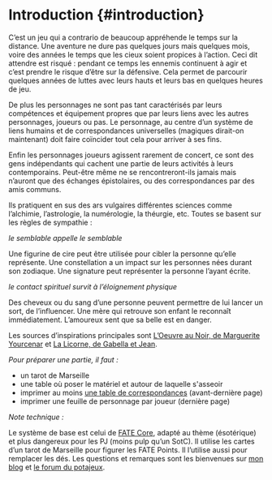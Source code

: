 # Introduction {#introduction}

C’est un jeu qui a contrario de beaucoup appréhende le temps sur la distance. Une aventure ne dure pas quelques jours mais quelques mois, voire des années le temps que les cieux soient propices à l’action. Ceci dit attendre est risqué : pendant ce temps les ennemis continuent à agir et c’est prendre le risque d’être sur la défensive. Cela permet de parcourir quelques années de luttes avec leurs hauts et leurs bas en quelques heures de jeu.

De plus les personnages ne sont pas tant caractérisés par leurs compétences et équipement propres que par leurs liens avec les autres personnages, joueurs ou pas. Le personnage, au centre d’un système de liens humains et de correspondances universelles (magiques dirait-on maintenant) doit faire coïncider tout cela pour arriver à ses fins.

Enfin les personnages joueurs agissent rarement de concert, ce sont des gens indépendants qui cachent une partie de leurs activités à leurs contemporains. Peut-être même ne se rencontreront-ils jamais mais n’auront que des échanges épistolaires, ou des correspondances par des amis communs.

Ils pratiquent en sus des ars vulgaires différentes sciences comme l’alchimie, l’astrologie, la numérologie, la théurgie, etc. Toutes se basent sur les règles de sympathie :

_le semblable appelle le semblable_

Une figurine de cire peut être utilisée pour cibler la personne qu’elle représente. Une constellation a un impact sur les personnes nées durant son zodiaque. Une signature peut représenter la personne l’ayant écrite.

_le contact spirituel survit à l’éloignement physique_

Des cheveux ou du sang d’une personne peuvent permettre de lui lancer un sort, de l’influencer. Une mère qui retrouve son enfant le reconnaît immédiatement. L’amoureux sent que sa belle est en danger.

Les sources d’inspirations principales sont [L’Oeuvre au Noir, de Marguerite Yourcenar](http://fr.wikipedia.org/wiki/L%27%C5%92uvre_au_noir) et [La Licorne, de Gabella et Jean](http://fr.wikipedia.org/wiki/La_Licorne_%28bande_dessin%C3%A9e%29).

_Pour préparer une partie, il faut :_

*   un tarot de Marseille
*   une table où poser le matériel et autour de laquelle s&#039;asseoir
*   imprimer au moins [une table de correspondances](correspondances.md) (avant-dernière page)
*   imprimer une feuille de personnage par joueur (dernière page)

_Note technique :_

Le système de base est celui de [FATE Core](http://fate-srd.com/fate-core/basics), adapté au thème (ésotérique) et plus dangereux pour les PJ (moins pulp qu’un SotC). Il utilise les cartes d’un tarot de Marseille pour figurer les FATE Points. Il l’utilise aussi pour remplacer les dés. Les questions et remarques sont les bienvenues sur [mon blog](https://imrryran.wordpress.com/) et [le forum du potajeux](http://lepotajeux.assoc.co/t4-l-oeuvre-au-rouge).